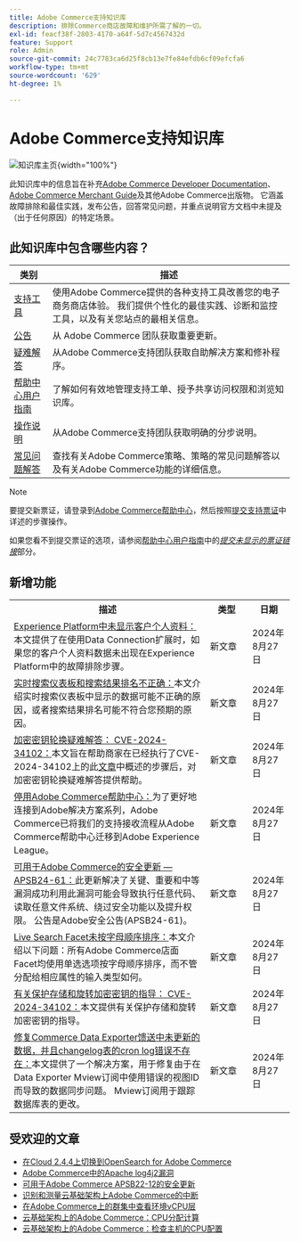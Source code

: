 ```yaml
---
title: Adobe Commerce支持知识库
description: 排除Commerce商店故障和维护所需了解的一切。
exl-id: feacf38f-2803-4170-a64f-5d7c4567432d
feature: Support
role: Admin
source-git-commit: 24c7783ca6d25f8cb13e7fe84efdb6cf09efcfa6
workflow-type: tm+mt
source-wordcount: '629'
ht-degree: 1%

---
```


# Adobe Commerce支持知识库

![知识库主页](../help/assets/knowledge-base-home-page-cover.jpg){width="100%"}

此知识库中的信息旨在补充[Adobe Commerce Developer Documentation](https://developer.adobe.com/commerce/docs)、[Adobe Commerce Merchant Guide](https://experienceleague.adobe.com/docs/commerce-admin/user-guides/home.html)及其他Adobe Commerce出版物。 它涵盖故障排除和最佳实践，发布公告，回答常见问题，并重点说明官方文档中未提及（出于任何原因）的特定场景。

## 此知识库中包含哪些内容？

| 类别 | 描述 |
| --- | --- |
| [支持工具](/help/support-tools/overview.md) | 使用Adobe Commerce提供的各种支持工具改善您的电子商务商店体验。 我们提供个性化的最佳实践、诊断和监控工具，以及有关您站点的最相关信息。 |
| [公告](/help/announcements/overview.md) | 从 Adobe Commerce 团队获取重要更新。 |
| [疑难解答](/help/troubleshooting/overview.md) | 从Adobe Commerce支持团队获取自助解决方案和修补程序。 |
| [帮助中心用户指南](/help/help-center-guide/help-center/magento-help-center-user-guide.md) | 了解如何有效地管理支持工单、授予共享访问权限和浏览知识库。 |
| [操作说明](/help/how-to/overview.md) | 从Adobe Commerce支持团队获取明确的分步说明。 |
| [常见问题解答](/help/faq/overview.md) | 查找有关Adobe Commerce策略、策略的常见问题解答以及有关Adobe Commerce功能的详细信息。 |

>[!NOTE]
>
>要提交新票证，请登录到[Adobe Commerce帮助中心](https://support.magento.com/)，然后按照[提交支持票证](https://experienceleague.adobe.com/en/docs/commerce-knowledge-base/kb/help-center-guide/magento-help-center-user-guide#submit-ticket)中详述的步骤操作。
>
>如果您看不到提交票证的选项，请参阅[帮助中心用户指南](/help/help-center-guide/help-center/magento-help-center-user-guide.md)中的&#x200B;*[提交未显示的票证链接](https://experienceleague.adobe.com/en/docs/commerce-knowledge-base/kb/help-center-guide/magento-help-center-user-guide#no-submit-link)*&#x200B;部分。

## 新增功能

<table style="width:100%">
  <tr>
    <th style="width:70%">描述</th>
    <th style="width:15%">类型</th>
    <th style="width:15%">日期</th>
  </tr>

<tr>
    <td>
    <a href = "https://experienceleague.adobe.com/en/docs/commerce-knowledge-base/kb/troubleshooting/miscellaneous/data-connection-customer-profiles-not-exported">Experience Platform中未显示客户个人资料：</a>本文提供了在使用Data Connection扩展时，如果您的客户个人资料数据未出现在Experience Platform中的故障排除步骤。
    </td>
    <td>新文章</td>
    <td>2024年8月27日</td>
  </tr>

<tr>  
    <td>
    <a href = "https://experienceleague.adobe.com/en/docs/commerce-knowledge-base/kb/troubleshooting/miscellaneous/live-search-dashboard-ranking-incorrect">实时搜索仪表板和搜索结果排名不正确：</a>本文介绍实时搜索仪表板中显示的数据可能不正确的原因，或者搜索结果排名可能不符合您预期的原因。  
    </td>
    <td>新文章</td>
    <td>2024年8月27日</td>
  </tr>

<tr>
    <td>
    <a href="https://experienceleague.adobe.com/en/docs/commerce-knowledge-base/kb/troubleshooting/known-issues-patches-attached/troubleshooting-encryption-key-rotation-cve-2024-34102">加密密钥轮换疑难解答： CVE-2024-34102：</a>本文旨在帮助商家在已经执行了CVE-2024-34102上的此<a href="https://experienceleague.adobe.com/en/docs/commerce-knowledge-base/kb/troubleshooting/known-issues-patches-attached/security-update-available-for-adobe-commerce-apsb24-40-revised-to-include-isolated-patch-for-cve-2024-34102">文章</a>中概述的步骤后，对加密密钥轮换疑难解答提供帮助。 
    </td>
    <td>新文章 </td>
    <td>2024年8月27日</td>
  </tr>

<tr>
    <td>
    <a href="https://experienceleague.adobe.com/en/docs/commerce-knowledge-base/kb/announcements/news/decommissioning-of-adobe-commerce-help-center">停用Adobe Commerce帮助中心：</a>为了更好地连接到Adobe解决方案系列，Adobe Commerce已将我们的支持接收流程从Adobe Commerce帮助中心迁移到Adobe Experience League。 
    </td>
    <td>新文章 </td>
    <td>2024年8月27日</td>
  </tr>

<tr>
    <td>
    <a href="https://experienceleague.adobe.com/en/docs/commerce-knowledge-base/kb/troubleshooting/known-issues-patches-attached/security-update-available-for-adobe-commerce-apsb24-61">可用于Adobe Commerce的安全更新 — APSB24-61：</a>此更新解决了关键、重要和中等漏洞成功利用此漏洞可能会导致执行任意代码、读取任意文件系统、绕过安全功能以及提升权限。 公告是Adobe安全公告(APSB24-61)。 
    </td>
    <td>新文章 </td>
    <td>2024年8月27日</td>
  </tr>

<tr>
    <td>
    <a href="https://experienceleague.adobe.com/en/docs/commerce-knowledge-base/kb/troubleshooting/miscellaneous/live-search-facets-not-sorted">Live Search Facet未按字母顺序排序：</a>本文介绍以下问题：所有Adobe Commerce店面Facet均使用单选选项按字母顺序排序，而不管分配给相应属性的输入类型如何。 
    </td>
    <td>新文章 </td>
    <td>2024年8月27日</td>
  </tr>

<tr>
    <td>
    <a href="https://experienceleague.adobe.com/en/docs/commerce-knowledge-base/kb/troubleshooting/known-issues-patches-attached/guidance-on-securing-your-store-and-rotating-encryptionkeys-cve-2024-34102">有关保护存储和旋转加密密钥的指导： CVE-2024-34102：</a>本文提供有关保护存储和旋转加密密钥的指导。 
    </td>
    <td>新文章 </td>
    <td>2024年8月27日</td>
  </tr>

<tr>
    <td>
    <a href="https://experienceleague.adobe.com/en/docs/commerce-knowledge-base/kb/troubleshooting/miscellaneous/mdee-table-does-not-exist">修复Commerce Data Exporter馈送中未更新的数据，并且changelog表的cron log错误不存在：</a>本文提供了一个解决方案，用于修复由于在Data Exporter Mview订阅中使用错误的视图ID而导致的数据同步问题。 Mview订阅用于跟踪数据库表的更改。 
    </td>
    <td>新文章 </td>
    <td>2024年8月27日</td>
  </tr>
</table>

## 受欢迎的文章

* [在Cloud 2.4.4上切换到OpenSearch for Adobe Commerce](/help/announcements/adobe-commerce-announcements/switching-to-opensearch-for-adobe-commerce-on-cloud-2-4-4.md)
* [Adobe Commerce中的Apache log4j2漏洞](/help/announcements/adobe-commerce-announcements/apache-log4j2-adobe-commerce.md)
* [可用于Adobe Commerce APSB22-12的安全更新](/help/troubleshooting/known-issues-patches-attached/0-day-vulnerability-patch.md)
* [识别和测量云基础架构上Adobe Commerce的中断](/help/how-to/general/how-to-identify-outages.md)
* [在Adobe Commerce上的群集中查看环境vCPU层](/help/how-to/general/check-vcpu-using-observation-for-adobe-commerce.md)
* [云基础架构上的Adobe Commerce：CPU分配计算](/help/how-to/general/magento-commerce-cloud-cpu-allocation-calculation.md)
* [云基础架构上的Adobe Commerce：检查主机的CPU配置](/help/how-to/general/magento-commerce-cloud-check-hosts-cpu-configuration.md)
